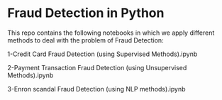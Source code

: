 # Fraud Detection in Python

This repo contains the following notebooks in which we apply different methods to deal with the problem of Fraud Detection:  

1-Credit Card Fraud Detection (using Supervised Methods).ipynb

2-Payment Transaction Fraud Detection (using Unsupervised Methods).ipynb

3-Enron scandal Fraud Detection (using NLP methods).ipynb
